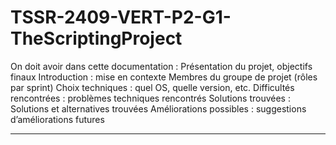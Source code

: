 # TSSR-2409-VERT-P2-G1-TheScriptingProject

On doit avoir dans cette documentation :
Présentation du projet, objectifs finaux
Introduction : mise en contexte
Membres du groupe de projet (rôles par sprint)
Choix techniques : quel OS, quelle version, etc.
Difficultés rencontrées : problèmes techniques rencontrés
Solutions trouvées : Solutions et alternatives trouvées
Améliorations possibles : suggestions d’améliorations futures
****
